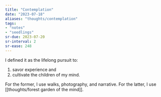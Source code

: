 ```yaml
---
title: "Contemplation"
date: "2023-07-18"
aliases: "thoughts/contemplation"
tags:
- "notes"
- "seedlings"
sr-due: 2023-07-20
sr-interval: 2
sr-ease: 248
---
```


I defined it as the lifelong pursuit to:
1. savor experience and
2. cultivate the children of my mind.

For the former, I use walks, photography, and narrative. For the latter, I use [[thoughts/forest garden of the mind]].